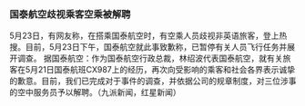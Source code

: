 ### 国泰航空歧视乘客空乘被解聘
5月23日，有网友称，在搭乘国泰航空时，有空乘人员歧视非英语旅客，登上热搜。目前，5月23日下午，国泰航空就此事致歉称，已暂停有关人员飞行任务并展开调查。
据国泰航空：作为国泰航空行政总裁，林绍波代表国泰航空，就有关旅客在5月21日国泰航班CX987上的经历，再次向受影响的乘客和社会各界表示诚挚的歉意。目前，我们已完成对于事件的调查，并依据公司的规章制度，对三位涉事的空中服务员予以解聘。（九派新闻，红星新闻）
